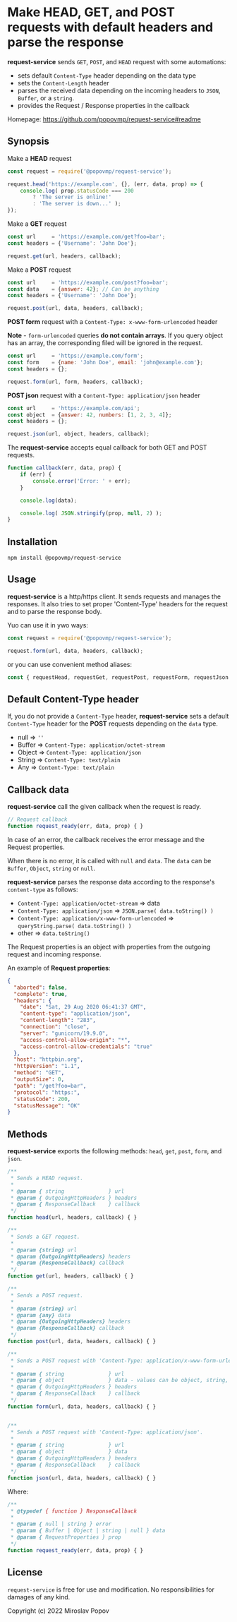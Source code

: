 # Make HEAD, GET, and POST requests with default headers and parse the response

**request-service** sends `GET`, `POST`, and `HEAD` request with some automations:
  - sets default `Content-Type` header depending on the data type
  - sets the `Content-Length` header
  - parses the received data depending on the incoming headers to `JSON`, `Buffer`, or a `string`.
  - provides the Request / Response properties in the callback

Homepage: https://github.com/popovmp/request-service#readme

## Synopsis

Make a **HEAD** request

```javascript
const request = require('@popovmp/request-service');

request.head('https://example.com', {}, (err, data, prop) => {
    console.log( prop.statusCode === 200
        ? 'The server is online!'
        : 'The server is down...' );
});
```

Make a **GET** request

```javascript
const url     = 'https://example.com/get?foo=bar';
const headers = {'Username': 'John Doe'};

request.get(url, headers, callback);
```

Make a **POST** request

```javascript
const url     = 'https://example.com/post?foo=bar';
const data    = {answer: 42}; // Can be anything
const headers = {'Username': 'John Doe'};

request.post(url, data, headers, callback);
```

**POST form** request with a `Content-Type: x-www-form-urlencoded` header

**Note** - `form-urlencoded` queries **do not contain arrays**.
If you query object has an array, the corresponding filed will be ignored in the request. 

```javascript
const url     = 'https://example.com/form';
const form    = {name: 'John Doe', email: 'john@example.com'};
const headers = {};

request.form(url, form, headers, callback);
```

**POST json** request with a `Content-Type: application/json` header

```javascript
const url     = 'https://example.com/api';
const object  = {answer: 42, numbers: [1, 2, 3, 4]};
const headers = {};

request.json(url, object, headers, callback);
```

The **request-service** accepts equal callback for both GET and POST requests.

```javascript
function callback(err, data, prop) {
    if (err) {
        console.error('Error: ' + err);
    }

    console.log(data);

    console.log( JSON.stringify(prop, null, 2) );
}
````

## Installation

```
npm install @popovmp/request-service
```

## Usage

**request-service** is a http/https client. It sends requests and manages the responses. It also tries to set proper
'Content-Type' headers for the request and to parse the response body.

Yuo can use it in ywo ways:

```javascript
const request = require('@popovmp/request-service');

request.form(url, data, headers, callback);
``` 

or you can use convenient method aliases:

```javascript
const { requestHead, requestGet, requestPost, requestForm, requestJson } = require('@popovmp/request-service');
```

## Default Content-Type header

If, you do not provide a `Content-Type` header, **request-service** sets a default `Content-Type` header
for the **POST** requests depending on the `data` type.

  - null => `''`
  - Buffer => `Content-Type: application/octet-stream`
  - Object => `Content-Type: application/json`
  - String => `Content-Type: text/plain`
  - Any => `Content-Type: text/plain`

## Callback data

**request-service** call the given callback when the request is ready.

```javascript
// Request callback
function request_ready(err, data, prop) { }
```

In case of an error, the callback receives the error message and the Request properties.

When there is no error, it is called with `null` and `data`. The `data` can be `Buffer`, `Object`, `string` or `null`.

**request-service** parses the response data according to the response's `content-type` as follows:

  - `Content-Type: application/octet-stream` => data
  - `Content-Type: application/json` => `JSON.parse( data.toString() )`
  - `Content-Type: application/x-www-form-urlencoded` => `queryString.parse( data.toString() )`
  - other => `data.toString()`

The Request properties is an object with properties from the outgoing request and incoming response.

An example of **Request properties**:

```json
{
  "aborted": false,
  "complete": true,
  "headers": {
    "date": "Sat, 29 Aug 2020 06:41:37 GMT",
    "content-type": "application/json",
    "content-length": "283",
    "connection": "close",
    "server": "gunicorn/19.9.0",
    "access-control-allow-origin": "*",
    "access-control-allow-credentials": "true"
  },
  "host": "httpbin.org",
  "httpVersion": "1.1",
  "method": "GET",
  "outputSize": 0,
  "path": "/get?foo=bar",
  "protocol": "https:",
  "statusCode": 200,
  "statusMessage": "OK"
}
```

## Methods

**request-service** exports the following methods: `head`, `get`, `post`, `form`, and `json`.

```javascript
/**
 * Sends a HEAD request.
 *
 * @param { string              } url
 * @param { OutgoingHttpHeaders } headers
 * @param { ResponseCallback    } callback
 */
function head(url, headers, callback) { }
```

```javascript
/**
 * Sends a GET request.
 *
 * @param {string} url
 * @param {OutgoingHttpHeaders} headers
 * @param {ResponseCallback} callback
 */
function get(url, headers, callback) { }
````

```javascript
/**
 * Sends a POST request.
 *
 * @param {string} url
 * @param {any} data
 * @param {OutgoingHttpHeaders} headers
 * @param {ResponseCallback} callback
 */
function post(url, data, headers, callback) { }
````

```javascript
/**
 * Sends a POST request with 'Content-Type: application/x-www-form-urlencoded'.
 *
 * @param { string              } url
 * @param { object              } data - values can be object, string, numbers or arrays.
 * @param { OutgoingHttpHeaders } headers
 * @param { ResponseCallback    } callback
 */
function form(url, data, headers, callback) { }
````

```javascript

/**
 * Sends a POST request with 'Content-Type: application/json'.
 *
 * @param { string              } url
 * @param { object              } data
 * @param { OutgoingHttpHeaders } headers
 * @param { ResponseCallback    } callback
 */
function json(url, data, headers, callback) { }
```

Where:

```javascript
/**
 * @typedef { function } ResponseCallback
 *
 * @param { null | string } error
 * @param { Buffer | Object | string | null } data
 * @param { RequestProperties } prop
 */
function request_ready(err, data, prop) { }
````

## License

`request-service` is free for use and modification. No responsibilities for damages of any kind.

Copyright (c) 2022 Miroslav Popov
